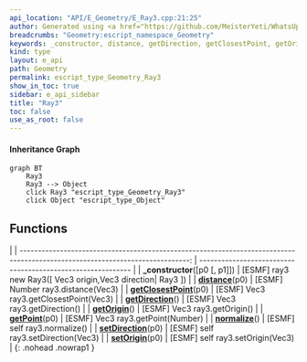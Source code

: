 ```yaml
---
api_location: "API/E_Geometry/E_Ray3.cpp:21:25"
author: Generated using <a href="https://github.com/MeisterYeti/WhatsUpDoc">WhatsUpDoc</a>
breadcrumbs: "Geometry:escript_namespace_Geometry"
keywords: _constructor, distance, getDirection, getClosestPoint, getOrigin, getPoint, normalize, setDirection, setOrigin
kind: type
layout: e_api
path: Geometry
permalink: escript_type_Geometry_Ray3
show_in_toc: true
sidebar: e_api_sidebar
title: "Ray3"
toc: false
use_as_root: false
---
```


#### Inheritance Graph

```mermaid
graph BT
	Ray3
	Ray3 --> Object
	click Ray3 "escript_type_Geometry_Ray3"
	click Object "escript_type_Object"
```

## Functions

|
| ----------------------------------------------------------------------------------------------------------------------------: | ----------------------------------------------------------- | 
| **_constructor**([p0 [, p1]])                                                                                                 | [ESMF] ray3 new Ray3([ Vec3 origin,Vec3 direction\| Ray3 ]) | 
| **[distance](classGeometry_1_1%5F%5FLineBase#classGeometry_1_1%5F%5FLineBase_1aed1d51950a1f8a1dc70e856dc7a02c20)**(p0)        | [ESMF] Number ray3.distance(Vec3)                           | 
| **[getClosestPoint](classGeometry_1_1%5F%5FLineBase#classGeometry_1_1%5F%5FLineBase_1acb0f2583cf3be2476f663552edc41de4)**(p0) | [ESMF] Vec3 ray3.getClosestPoint(Vec3)                      | 
| **[getDirection](classGeometry_1_1%5F%5FLineBase#classGeometry_1_1%5F%5FLineBase_1af76b11ff7f04dddfe3d82d746e9315fc)**()      | [ESMF] Vec3 ray3.getDirection()                             | 
| **[getOrigin](classGeometry_1_1%5F%5FLineBase#classGeometry_1_1%5F%5FLineBase_1aacb3a96cb891fd9df49dc6bdeef9fa9c)**()         | [ESMF] Vec3 ray3.getOrigin()                                | 
| **[getPoint](classGeometry_1_1%5F%5FLineBase#classGeometry_1_1%5F%5FLineBase_1a88fe304ea210b3731917159f07a43721)**(p0)        | [ESMF] Vec3 ray3.getPoint(Number)                           | 
| **[normalize](classGeometry_1_1%5F%5FRay#classGeometry_1_1%5F%5FRay_1aa4c957b80c46060c66808d9ec2285422)**()                   | [ESMF] self ray3.normalize()                                | 
| **[setDirection](classGeometry_1_1%5F%5FRay#classGeometry_1_1%5F%5FRay_1aeb53f4a0c76a073b5d169dece15a55f1)**(p0)              | [ESMF] self ray3.setDirection(Vec3)                         | 
| **[setOrigin](classGeometry_1_1%5F%5FRay#classGeometry_1_1%5F%5FRay_1a9501d2dce297caa206aabf0a9983d59c)**(p0)                 | [ESMF] self ray3.setOrigin(Vec3)                            | 
{: .nohead .nowrap1 }

